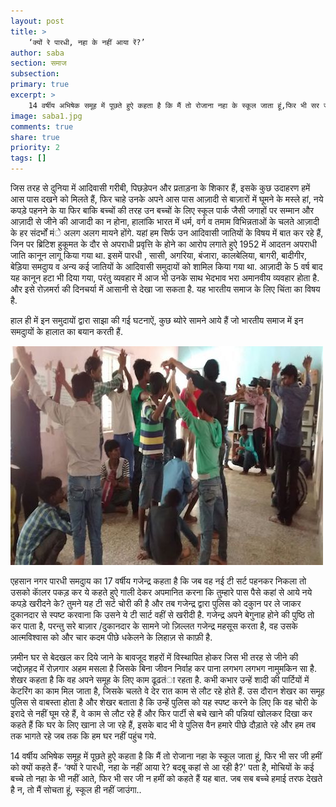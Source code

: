 ```yaml
---
layout: post
title: >
    ‘क्यों रे पारधी, नहा के नहीं आया रें?’
author: saba
section: समाज
subsection:
primary: true
excerpt: >
    14 वर्षीय अभिषेक समूह में पूछते हुऐ कहता है कि मैं तो रोजाना नहा के स्कूल जाता हूं,फिर भी सर जी हमीं को क्यों कहते हैं- ‘क्यों रे पारधी, नहा के नहीं आया रे ? बदबू कहां से आ रही है?'
image: saba1.jpg
comments: true
share: true
priority: 2
tags: []
---
```


जिस तरह से दुनिया में आदिवासी गरीबी, पिछड़ेपन और प्रताड़ना के शिकार हैं, इसके कुछ उदाहरण हमें आस पास दखने को मिलते हैं, फिर चाहे उनके अपने आस पास आज़ादी से बाज़ारों में घूमने के मस्ले हां, नये कपड़े पहनने के या फिर बाकि बच्चों की तरह उन बच्चों के लिए स्कूल पार्क जैसी जगाहों पर सम्मान और आज़ादी से जीने की आजादी का न होना, हालांकि भारत में धर्म, वर्ग व तमाम विभिन्नताओं के चलते आज़ादी के हर संदर्भों मंे अलग अलग मायने होंगे. यहां हम सिर्फ उन आदिवासी जातियों के विषय में बात कर रहे हैं, जिन पर ब्रिटिश हुकूमत के दौर से अपराधी प्रवृत्ति के होने का आरोप लगाते हुऐ 1952 में आदतन अपराधी जाति कानून लागू किया गया था. इसमें पारधी , सासी, अगरिया, बंजारा, कालबेलिया, बागरी, बादीगीर, बेड़िया समदुाय व अन्य कई जातियों के आदिवासी समुदायों को शामिल किया गया था. आज़ादी के 5 वर्ष बाद यह कानून हटा भी दिया गया, परंतु व्यवहार में आज भी उनके साथ भेदभाव भरा अमानवीय व्यवहार होता है. और इसे रोज़मर्रा की दिनचर्या में आसानी से देखा जा सकता है. यह भारतीय समाज के लिए चिंता का विषय है.

हाल ही में इन समुदायों द्वारा साझा की गई घटनाऐं, कुछ ब्योरे सामने आये हैं जो भारतीय समाज में इन समदुायों के हालात का बयान करती हैं.

![](/static/news_images/saba2.jpg)

एहसान नगर पारधी समदुाय का 17 वर्षीय गजेन्द्र कहता है कि जब वह नई टी सर्ट पहनकर निकला तो उसको काॅलर पकड़़ कर ये कहते हुऐ गाली देकर अपमानित करना कि तुम्हारे पास पैसे कहां से आये नये कपड़े खरीदने के? तुमने यह टी सर्ट चोरी की है और तब गजेन्द्र द्वारा पुलिस को दकुान पर ले जाकर दुकानदार से स्पष्ट करवाना कि उसने ये टी सार्ट वहीं से खरीदी है. गजेन्द्र अपने बेगुनाह होने की पुष्ठि तो कर पाता है, परन्तु सरे बाज़ार /दुकानदार के सामने जो ज़िल्लत गजेन्द्र महसूस करता है, वह उसके आत्मविश्वास को और चार कदम पीछे धकेलने के लिहाज़ से काफ़ी है.

ज़मीन घर से बेदखल कर दिये जाने के बावजूद शहरों में विस्थापित होकर जिस भी तरह से जीने की जद्दोज़ह़द में रोज़गार अहम मसला है जिसके बिना जीवन निर्वाह कर पाना लगभग लगभग नामुमकिन सा है. शेखर कहता है कि वह अपने समूह के लिए काम ढूढतंा रहता है. कभी कभार उन्हें शादी की पार्टियों में केटरिंग का काम मिल जाता है, जिसके चलते वे देर रात काम से लौट रहे होते हैं. उस दौरान शेखर का समूह पुलिस से वाबस्ता होता है और शेखर बताता है कि उन्हें पुलिस को यह स्पष्ट करने के लिए कि वह चोरी के इरादे से नहीं घूम रहे हैं, वे काम से लौट रहे हैं और फिर पार्टी से बचे खाने की पन्नियां खोलकर दिखा कर कहते हैं कि घर के लिए खाना ले जा रहे हैं, इसके बाद भी वे पुलिस वैन हमारे पीछे दौड़ाते रहे और हम तब तक भागते रहे जब तक कि हम घर नहीं पहुंच गये.

14 वर्षीय अभिषेक समूह में पूछते हुऐ कहता है कि मैं तो रोजाना नहा के स्कूल जाता हूं, फिर भी सर जी हमीं को क्यों कहते हैं- ‘क्यों रे पारधी, नहा के नहीं आया रे? बदबू कहां से आ रही है?' पता है, मोचियों के कई बच्चे तो नहा के भी नहीं आते, फिर भी सर जी न हमीं को कहते हैं यह बात. जब सब बच्चे हमाई तरफ देखते है न, तो मैं सोचता हूं, स्कूल ही नहीं जाउंगा..
